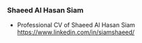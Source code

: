 ### Shaeed Al Hasan Siam
-  Professional CV of Shaeed Al Hasan Siam </br>
https://www.linkedin.com/in/siamshaeed/

